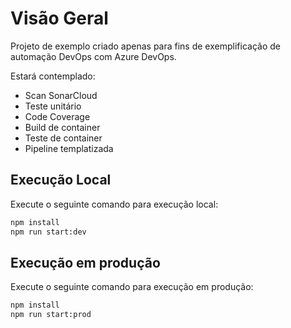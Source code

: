 # Visão Geral
Projeto de exemplo criado apenas para fins de exemplificação de automação DevOps com Azure DevOps.

Estará contemplado:

* Scan SonarCloud
* Teste unitário
* Code Coverage
* Build de container
* Teste de container
* Pipeline templatizada

## Execução Local
Execute o seguinte comando para execução local:
```sh
npm install
npm run start:dev
```

## Execução em produção
Execute o seguinte comando para execução em produção:
```sh
npm install
npm run start:prod
```